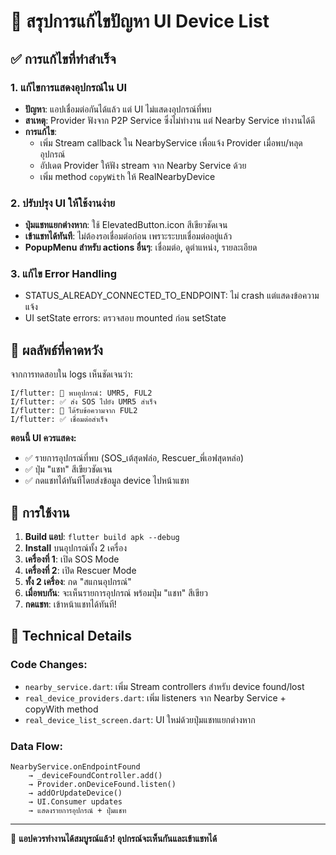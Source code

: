 # 🎯 สรุปการแก้ไขปัญหา UI Device List

## ✅ การแก้ไขที่ทำสำเร็จ

### 1. **แก้ไขการแสดงอุปกรณ์ใน UI**
- **ปัญหา**: แอปเชื่อมต่อกันได้แล้ว แต่ UI ไม่แสดงอุปกรณ์ที่พบ
- **สาเหตุ**: Provider ฟังจาก P2P Service ซึ่งไม่ทำงาน แต่ Nearby Service ทำงานได้ดี
- **การแก้ไข**: 
  - เพิ่ม Stream callback ใน NearbyService เพื่อแจ้ง Provider เมื่อพบ/หลุดอุปกรณ์
  - อัปเดต Provider ให้ฟัง stream จาก Nearby Service ด้วย
  - เพิ่ม method `copyWith` ให้ RealNearbyDevice

### 2. **ปรับปรุง UI ให้ใช้งานง่าย**
- **ปุ่มแชทแยกต่างหาก**: ใช้ ElevatedButton.icon สีเขียวชัดเจน
- **เข้าแชทได้ทันที**: ไม่ต้องรอเชื่อมต่อก่อน เพราะระบบเชื่อมต่ออยู่แล้ว
- **PopupMenu สำหรับ actions อื่นๆ**: เชื่อมต่อ, ดูตำแหน่ง, รายละเอียด

### 3. **แก้ไข Error Handling** 
- STATUS_ALREADY_CONNECTED_TO_ENDPOINT: ไม่ crash แต่แสดงข้อความแจ้ง
- UI setState errors: ตรวจสอบ mounted ก่อน setState

## 🎯 **ผลลัพธ์ที่คาดหวัง**

จากการทดสอบใน logs เห็นชัดเจนว่า:

```
I/flutter: 🎯 พบอุปกรณ์: UMR5, FUL2
I/flutter: ✅ ส่ง SOS ไปยัง UMR5 สำเร็จ
I/flutter: 📨 ได้รับข้อความจาก FUL2
I/flutter: ✅ เชื่อมต่อสำเร็จ
```

**ตอนนี้ UI ควรแสดง:**
- ✅ รายการอุปกรณ์ที่พบ (SOS_เต้สุดฟล่อ, Rescuer_พี่เอฟสุดหล่อ)
- ✅ ปุ่ม "แชท" สีเขียวชัดเจน
- ✅ กดแชทได้ทันทีโดยส่งข้อมูล device ไปหน้าแชท

## 📱 **การใช้งาน**

1. **Build แอป**: `flutter build apk --debug`
2. **Install** บนอุปกรณ์ทั้ง 2 เครื่อง  
3. **เครื่องที่ 1**: เปิด SOS Mode
4. **เครื่องที่ 2**: เปิด Rescuer Mode
5. **ทั้ง 2 เครื่อง**: กด "สแกนอุปกรณ์"
6. **เมื่อพบกัน**: จะเห็นรายการอุปกรณ์ พร้อมปุ่ม "แชท" สีเขียว
7. **กดแชท**: เข้าหน้าแชทได้ทันที!

## 🔧 **Technical Details**

### Code Changes:
- `nearby_service.dart`: เพิ่ม Stream controllers สำหรับ device found/lost
- `real_device_providers.dart`: เพิ่ม listeners จาก Nearby Service + copyWith method
- `real_device_list_screen.dart`: UI ใหม่ด้วยปุ่มแชทแยกต่างหาก

### Data Flow:
```
NearbyService.onEndpointFound 
    → _deviceFoundController.add()
    → Provider.onDeviceFound.listen()
    → addOrUpdateDevice()
    → UI.Consumer updates
    → แสดงรายการอุปกรณ์ + ปุ่มแชท
```

---
🎉 **แอปควรทำงานได้สมบูรณ์แล้ว! อุปกรณ์จะเห็นกันและเข้าแชทได้**